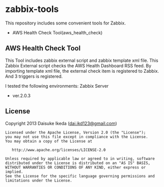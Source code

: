 zabbix-tools
============

This repository includes some convenient tools for Zabbix.

- AWS Health Check Tool(aws_health_check)

AWS Health Check Tool
---------------------

This Tool includes zabbix external script and zabbix template xml file.
This Zabbix External script checks the AWS Health Dashboard RSS feed.
By importing template xml file, the external check item is registered to Zabbix.
And 3 triggers is registered.

I tested the following environments:
Zabbix Server
 - ver.2.0.3

License
-------
Copyright 2013 Daisuke Ikeda (dai.ikd123@gmail.com)

    Licensed under the Apache License, Version 2.0 (the "License");
    you may not use this file except in compliance with the License.
    You may obtain a copy of the License at

       http://www.apache.org/licenses/LICENSE-2.0

    Unless required by applicable law or agreed to in writing, software
    distributed under the License is distributed on an "AS IS" BASIS,
    WITHOUT WARRANTIES OR CONDITIONS OF ANY KIND, either express or implied.
    See the License for the specific language governing permissions and
    limitations under the License.


